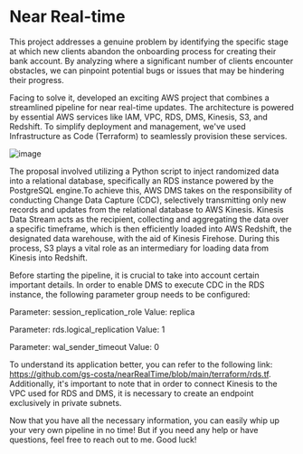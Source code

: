 # Near Real-time
This project addresses a genuine problem by identifying the specific stage at which new clients abandon the onboarding process for creating their bank account. By analyzing where a significant number of clients encounter obstacles, we can pinpoint potential bugs or issues that may be hindering their progress.

Facing to solve it, developed an exciting AWS project that combines a streamlined pipeline for near real-time updates. The architecture is powered by essential AWS services like IAM, VPC, RDS, DMS, Kinesis, S3, and Redshift. To simplify deployment and management, we've used Infrastructure as Code (Terraform) to seamlessly provision these services.

![image](https://github.com/gs-costa/nearRealTime/assets/97529915/5f50f081-de97-4db2-99a6-cea44fae58ac)

The proposal involved utilizing a Python script to inject randomized data into a relational database, specifically an RDS instance powered by the PostgreSQL engine.To achieve this, AWS DMS takes on the responsibility of conducting Change Data Capture (CDC), selectively transmitting only new records and updates from the relational database to AWS Kinesis.
Kinesis Data Stream acts as the recipient, collecting and aggregating the data over a specific timeframe, which is then efficiently loaded into AWS Redshift, the designated data warehouse, with the aid of Kinesis Firehose. During this process, S3 plays a vital role as an intermediary for loading data from Kinesis into Redshift.

Before starting the pipeline, it is crucial to take into account certain important details. In order to enable DMS to execute CDC in the RDS instance, the following parameter group needs to be configured:

Parameter: session_replication_role
Value: replica

Parameter: rds.logical_replication
Value: 1

Parameter: wal_sender_timeout
Value: 0

To understand its application better, you can refer to the following link: https://github.com/gs-costa/nearRealTime/blob/main/terraform/rds.tf. Additionally, it's important to note that in order to connect Kinesis to the VPC used for RDS and DMS, it is necessary to create an endpoint exclusively in private subnets.

Now that you have all the necessary information, you can easily whip up your very own pipeline in no time! But if you need any help or have questions, feel free to reach out to me. Good luck!
